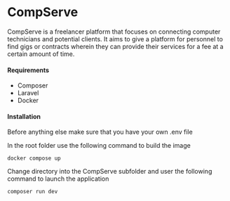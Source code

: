 # CompServe

CompServe is a freelancer platform that focuses on connecting computer technicians and potential clients. It aims to give a platform for personnel to find gigs or contracts wherein they can provide their services for a fee at a certain amount of time.

#### Requirements

- Composer
- Laravel
- Docker

#### Installation

Before anything else make sure that you have your own .env file

In the root folder use the following command to build the image

`docker compose up`

Change directory into the CompServe subfolder and user the following command to launch the application

`composer run dev`
